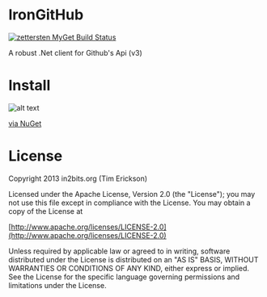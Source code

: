 IronGitHub
==========

[![zettersten MyGet Build Status](https://www.myget.org/BuildSource/Badge/zettersten?identifier=05148b85-d560-44a1-ad70-3bccbdcdd90e)](https://www.myget.org/)

A robust .Net client for Github's Api (v3)

Install
==========
![alt text](https://images.pmoney.com/bb274e67 "via Nuget")

[via NuGet](https://nuget.org/packages/IronGitHub/)

License
========
Copyright 2013 in2bits.org (Tim Erickson)

Licensed under the Apache License, Version 2.0 (the "License");
you may not use this file except in compliance with the License.
You may obtain a copy of the License at

[http://www.apache.org/licenses/LICENSE-2.0](http://www.apache.org/licenses/LICENSE-2.0)

Unless required by applicable law or agreed to in writing, software
distributed under the License is distributed on an "AS IS" BASIS,
WITHOUT WARRANTIES OR CONDITIONS OF ANY KIND, either express or implied.
See the License for the specific language governing permissions and
limitations under the License.



